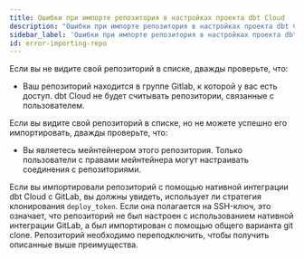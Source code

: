 ```yaml
---
title: Ошибки при импорте репозитория в настройках проекта dbt Cloud
description: "Ошибки при импорте репозитория в настройках проекта dbt Cloud"
sidebar_label: 'Ошибки при импорте репозитория в настройках проекта dbt Cloud'
id: error-importing-repo
---
```


Если вы не видите свой репозиторий в списке, дважды проверьте, что:
- Ваш репозиторий находится в группе Gitlab, к которой у вас есть доступ. dbt Cloud не будет считывать репозитории, связанные с пользователем.

Если вы видите свой репозиторий в списке, но не можете успешно его импортировать, дважды проверьте, что:
- Вы являетесь мейнтейнером этого репозитория. Только пользователи с правами мейнтейнера могут настраивать соединения с репозиториями.

Если вы импортировали репозиторий с помощью нативной интеграции dbt Cloud с GitLab, вы должны увидеть, использует ли стратегия клонирования `deploy_token`. Если она полагается на SSH-ключ, это означает, что репозиторий не был настроен с использованием нативной интеграции GitLab, а был импортирован с помощью общего варианта git clone. Репозиторий необходимо переподключить, чтобы получить описанные выше преимущества.